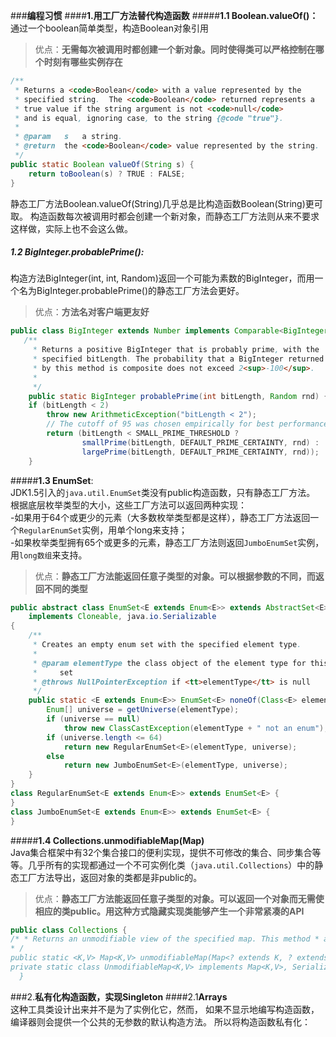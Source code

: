 ###**编程习惯**
####**1.用工厂方法替代构造函数**
#####**1.1 Boolean.valueOf()：**
通过一个boolean简单类型，构造Boolean对象引用  
>优点：**无需每次被调用时都创建一个新对象。同时使得类可以严格控制在哪个时刻有哪些实例存在**    

```java
/**
 * Returns a <code>Boolean</code> with a value represented by the
 * specified string.  The <code>Boolean</code> returned represents a
 * true value if the string argument is not <code>null</code>
 * and is equal, ignoring case, to the string {@code "true"}.
 *
 * @param   s   a string.
 * @return  the <code>Boolean</code> value represented by the string.
 */
public static Boolean valueOf(String s) {
    return toBoolean(s) ? TRUE : FALSE;
}
```
静态工厂方法Boolean.valueOf(String)几乎总是比构造函数Boolean(String)更可取。
构造函数每次被调用时都会创建一个新对象，而静态工厂方法则从来不要求这样做，实际上也不会这么做。
##### **1.2 BigInteger.probablePrime()**:
构造方法BigInteger(int, int, Random)返回一个可能为素数的BigInteger，而用一个名为BigInteger.probablePrime()的静态工厂方法会更好。
>优点：**方法名对客户端更友好**  

```java
public class BigInteger extends Number implements Comparable<BigInteger> {
   /**
     * Returns a positive BigInteger that is probably prime, with the
     * specified bitLength. The probability that a BigInteger returned
     * by this method is composite does not exceed 2<sup>-100</sup>.
     *
     */
    public static BigInteger probablePrime(int bitLength, Random rnd) {
    if (bitLength < 2)
        throw new ArithmeticException("bitLength < 2");
        // The cutoff of 95 was chosen empirically for best performance
        return (bitLength < SMALL_PRIME_THRESHOLD ?
                smallPrime(bitLength, DEFAULT_PRIME_CERTAINTY, rnd) :
                largePrime(bitLength, DEFAULT_PRIME_CERTAINTY, rnd));
    }
```
#####**1.3 EnumSet**:  
JDK1.5引入的`java.util.EnumSet`类没有public构造函数，只有静态工厂方法。  
根据底层枚举类型的大小，这些工厂方法可以返回两种实现：  
-如果用于64个或更少的元素（大多数枚举类型都是这样），静态工厂方法返回一个`RegularEnumSet`实例，用单个long来支持；  
-如果枚举类型拥有65个或更多的元素，静态工厂方法则返回`JumboEnumSet`实例，用`long数组`来支持。    
>优点：**静态工厂方法能返回任意子类型的对象。可以根据参数的不同，而返回不同的类型**  

```java
public abstract class EnumSet<E extends Enum<E>> extends AbstractSet<E>
    implements Cloneable, java.io.Serializable
{
    /**
     * Creates an empty enum set with the specified element type.
     *
     * @param elementType the class object of the element type for this enum
     *     set
     * @throws NullPointerException if <tt>elementType</tt> is null
     */
    public static <E extends Enum<E>> EnumSet<E> noneOf(Class<E> elementType) {
        Enum[] universe = getUniverse(elementType);
        if (universe == null)
            throw new ClassCastException(elementType + " not an enum");
        if (universe.length <= 64)
            return new RegularEnumSet<E>(elementType, universe);
        else
            return new JumboEnumSet<E>(elementType, universe);
    }
}
class RegularEnumSet<E extends Enum<E>> extends EnumSet<E> {
}
class JumboEnumSet<E extends Enum<E>> extends EnumSet<E> {
}
 ```
#####**1.4 Collections.unmodifiableMap(Map)**  
Java集合框架中有32个集合接口的便利实现，提供不可修改的集合、同步集合等等。几乎所有的实现都通过一个不可实例化类（`java.util.Collections`）中的静态工厂方法导出，返回对象的类都是非public的。

> 优点：**静态工厂方法能返回任意子类型的对象。可以返回一个对象而无需使相应的类public。用这种方式隐藏实现类能够产生一个非常紧凑的API**  
```java
public class Collections { 
/* * Returns an unmodifiable view of the specified map. This method * allows modules to provide users with “read-only” access to internal * maps. Query operations on the returned map “read through” * to the specified map, and attempts to modify the returned * map, whether direct or via its collection views, result in an * UnsupportedOperationException.
* / 
public static <K,V> Map<K,V> unmodifiableMap(Map<? extends K, ? extends V> m) { return new UnmodifiableMap<K,V>(m); }
private static class UnmodifiableMap<K,V> implements Map<K,V>, Serializable {
  }
```
###2.**私有化构造函数，实现Singleton**
####2.1**Arrays**  
这种工具类设计出来并不是为了实例化它，然而，
如果不显示地编写构造函数，编译器则会提供一个公共的无参数的默认构造方法。
所以将构造函数私有化：
